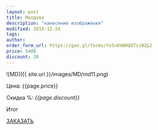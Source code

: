 ```yaml
---
layout: post
title: Молдова
description: "нанесение изображения"
modified: 2014-12-24
tags: 
author: 
order_form_url: https://goo.gl/forms/Yv5nbVW9QXTsjBZp2 
price: 5400
discount: 20
---
```



![MD]({{ site.url }}/images/MD/md11.png)

<div class="price">
	<p id="price" >Цена: {{page.price}}</p>
	<p id="discount"> Скидка %: <i id="discountval"> {{page.discount}} </i></p>
	<p id="summ"> Итог </p>
</div>

<p class="buttond"><a href="{{page.order_form_url}}" target="_self">ЗАКАЗАТЬ</a></p>